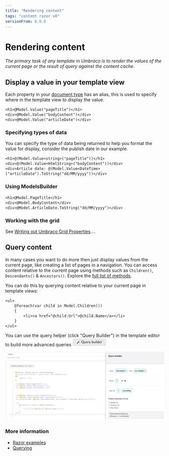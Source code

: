 ```yaml
---
title: "Rendering content"
tags: "content razor v8"
versionFrom: 8.0.0
---
```

# Rendering content

_The primary task of any template in Umbraco is to render the values of the current page or the result of query against the content cache._

## Display a value in your template view

Each property in your [document type](../../Data/Defining-content/index.md#what-is-a-document-type) has an alias, this is used to specify where in the template view to display the value.

    <h1>@Model.Value("pageTitle")</h1>
    <div>@Model.Value("bodyContent")</div>
    <div>@Model.Value("articleDate")</div>

### Specifying types of data

You can specify the type of data being returned to help you format the value for display, consider the publish date in our example.

    <h1>@(Model.Value<string>("pageTitle"))</h1>
    <div>@(Model.Value<HtmlString>("bodyContent"))</div>
    <div>Article date: @(Model.Value<DateTime>("articleDate").ToString("dd/MM/yyyy"))</div>

### Using ModelsBuilder

	<h1>@Model.PageTitle</h1>
	<div>@Model.BodyContent</div>
	<div>@Model.ArticleDate.ToString("dd/MM/yyyy")</div>

### Working with the grid

See [Writing out Umbraco Grid Properties](../../Backoffice/Property-Editors/Built-in-Property-Editors/Grid-Layout/Render-Grid-In-Template.md#render-grid-in-template)....


## Query content
In many cases you want to do more then just display values from the current page, like creating a list of pages in a navigation. You can access content relative to the current page using methods such as `Children()`, `Descendants()` & `Ancestors()`. Explore the [full list of methods](../../../Reference/Templating/Mvc/querying.md#traversing).

You can do this by querying content relative to your current page in template views:

    <ul>
        @foreach(var child in Model.Children())
        {
            <li><a href="@child.Url">@child.Name</a></li>
        }
    </ul>

You can use the query helper (click "Query Builder") in the template editor to build more advanced queries
![Query button](images/button-v8.png)

![Query helper](images/query-v8.png)

### More information
- [Razor examples](../../../Reference/Templating/Mvc/examples.md)
- [Querying](../../..//Reference/Templating/Mvc/querying.md)

<!--
### Umbraco TV
- [Episode: Setting up our first template](http://umbraco.tv/videos/umbraco-v7/implementor/fundamentals/templating/alt-template/)
- [Episode: Insert Umbraco page field dialog](http://umbraco.tv/videos/umbraco-v7/implementor/fundamentals/templating/insert-umbraco-page-field-dialog/)
-->
